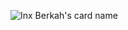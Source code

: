 ![Inx Berkah's card name](https://cardivo.vercel.app/api?name=Inx%20Berkah&description=QS.%20Ibrahim:%207&image=https://avatars.githubusercontent.com/u/119092526?v=4&backgroundColor=%23ecf0f1&instagram=inxberkah&github=inxberkah&twitter=inxberkah&pattern=leaf&colorPattern=%23eaeaea)

<!--
**inxberkah/inxberkah** is a ✨ _special_ ✨ repository because its `README.md` (this file) appears on your GitHub profile.

Here are some ideas to get you started:

- 🔭 I’m currently working on ...
- 🌱 I’m currently learning ...
- 👯 I’m looking to collaborate on ...
- 🤔 I’m looking for help with ...
- 💬 Ask me about ...
- 📫 How to reach me: ...
- 😄 Pronouns: ...
- ⚡ Fun fact: ...
-->

